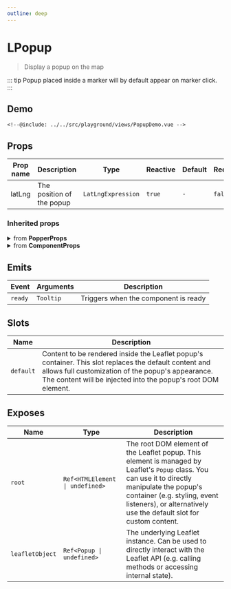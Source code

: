 ```yaml
---
outline: deep
---
```


# LPopup

> Display a popup on the map

::: tip
Popup placed inside a marker will by default appear on marker click.
:::

## Demo

<script>
import "leaflet/dist/leaflet.css";
</script>

<div class="demo">
    <PopupDemo />
</div>

```vue{25,30,46,56,69,77}
<!--@include: ../../src/playground/views/PopupDemo.vue -->
```

## Props

| Prop name | Description | Type | Reactive | Default | Required |
| --- | --- | --- | --- | --- | --- |
| latLng | The position of the popup | `LatLngExpression` | `true` | `-` | `false` |

### Inherited props
<details>
<summary>from <strong>PopperProps</strong></summary>

| Prop name | Description | Type | Reactive | Default | Required |
| --- | --- | --- | --- | --- | --- |
| content | Sets the HTML content of the overlay while initializing. If a function is passed the source layer will be passed to the function. The function should return a String or HTMLElement to be used in the overlay. | `string \| HTMLElement` | `true` | `-` | `false` |

</details>

<details>
<summary>from <strong>ComponentProps</strong></summary>

| Prop name | Description | Type | Reactive | Default | Required |
| --- | --- | --- | --- | --- | --- |
| options | Leaflet options to pass to the component constructor. | `T` | `initOnly` | `-` | `false` |

</details>

## Emits

| Event | Arguments | Description |
| --- | --- | --- |
| `ready` | `Tooltip` | Triggers when the component is ready |

## Slots

| Name | Description |
| --- | --- |
| `default` | Content to be rendered inside the Leaflet popup's container. This slot replaces the default content and allows full customization of the popup's appearance. The content will be injected into the popup's root DOM element. |

## Exposes

| Name | Type | Description |
| --- | --- | --- |
| `root` | `Ref<HTMLElement \| undefined>` | The root DOM element of the Leaflet popup. This element is managed by Leaflet's `Popup` class. You can use it to directly manipulate the popup's container (e.g. styling, event listeners), or alternatively use the default slot for custom content. |
| `leafletObject` | `Ref<Popup \| undefined>` | The underlying Leaflet instance. Can be used to directly interact with the Leaflet API (e.g. calling methods or accessing internal state). |

